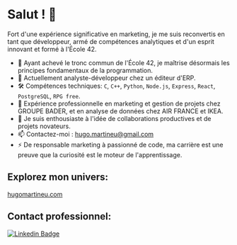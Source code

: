 # Salut ! 👋

Fort d'une expérience significative en marketing, je me suis reconvertis en tant que développeur, armé de compétences analytiques et d'un esprit innovant et formé à l'École 42.

- 🔭 Ayant achevé le tronc commun de l'École 42, je maîtrise désormais les principes fondamentaux de la programmation.
- 🌱 Actuellement analyste-développeur chez un éditeur d'ERP.
- 🛠️ Compétences techniques: `C`, `C++`, `Python`, `Node.js`, `Express`, `React`, `PostgreSQL`, `RPG free`.
- 💼 Expérience professionnelle en marketing et gestion de projets chez GROUPE BADER, et en analyse de données chez AIR FRANCE et IKEA.
- 🤝 Je suis enthousiaste à l'idée de collaborations productives et de projets novateurs.
- 📫 Contactez-moi : hugo.martineu@gmail.com
- ⚡ De responsable marketing à passionné de code, ma carrière est une preuve que la curiosité est le moteur de l'apprentissage.

## Explorez mon univers:
[hugomartineu.com](https://hugomartineu.com/)

## Contact professionnel:
[![Linkedin Badge](https://img.shields.io/badge/-LinkedIn-blue?style=flat-square&logo=LinkedIn&logoColor=white&link=https://www.linkedin.com/in/hugomartineu/)](https://www.linkedin.com/in/hugomartineu/)
